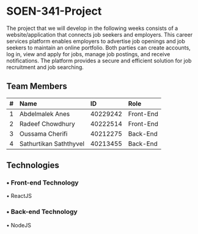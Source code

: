 # SOEN-341-Project

<p> The project that we will develop in the following weeks consists of a website/application that connects job seekers and employers.
This career services platform enables employers to advertise job openings and job seekers to maintain an online portfolio. 
Both parties can create accounts, log in, view and apply for jobs, manage job postings, and receive notifications.
The platform provides a secure and efficient solution for job recruitment and job searching.  </p>


## Team Members

| #   | Name                       | ID       | Role      |
| --- | :------------------------- | :------- | :-------- |
| 1   | Abdelmalek Anes            | 40229242 | Front-End |
| 2   | Radeef Chowdhury           | 40222514 | Front-End |
| 3   | Oussama Cherifi            | 40212275 | Back-End  |
| 4   | Sathurtikan Saththyvel     | 40213455 | Back-End  |


## Technologies

### • Front-end Technology

• ReactJS


### • Back-end Technology

• NodeJS

